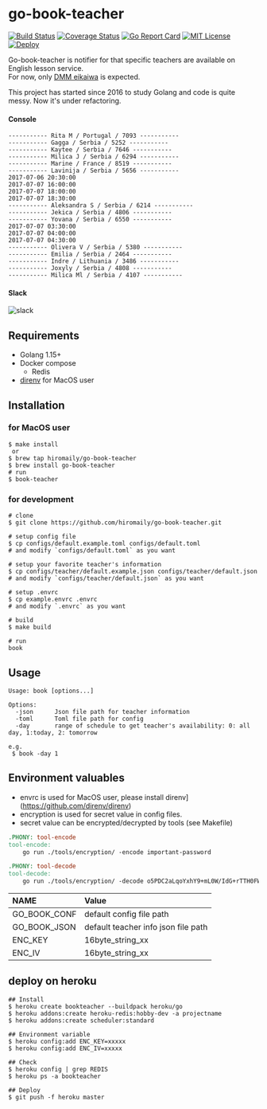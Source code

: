 # go-book-teacher

[![Build Status](https://travis-ci.org/hiromaily/go-book-teacher.svg?branch=master)](https://travis-ci.org/hiromaily/go-book-teacher)
[![Coverage Status](https://coveralls.io/repos/github/hiromaily/go-book-teacher/badge.svg)](https://coveralls.io/github/hiromaily/go-book-teacher)
[![Go Report Card](https://goreportcard.com/badge/github.com/hiromaily/go-book-teacher)](https://goreportcard.com/report/github.com/hiromaily/go-book-teacher)
[![MIT License](http://img.shields.io/badge/license-MIT-blue.svg?style=flat)](https://raw.githubusercontent.com/hiromaily/go-book-teacher/master/LICENSE)
[![Deploy](https://www.herokucdn.com/deploy/button.svg)](https://heroku.com/deploy?template=https://github.com/hiromaily/go-book-teacher)

Go-book-teacher is notifier for that specific teachers are available on English lesson service.  
For now, only [DMM eikaiwa](https://eikaiwa.dmm.com/) is expected.

This project has started since 2016 to study Golang and code is quite messy. Now it's under refactoring.

#### Console
```
----------- Rita M / Portugal / 7093 -----------
----------- Gagga / Serbia / 5252 -----------
----------- Kaytee / Serbia / 7646 -----------
----------- Milica J / Serbia / 6294 -----------
----------- Marine / France / 8519 -----------
----------- Lavinija / Serbia / 5656 -----------
2017-07-06 20:30:00
2017-07-07 16:00:00
2017-07-07 18:00:00
2017-07-07 18:30:00
----------- Aleksandra S / Serbia / 6214 -----------
----------- Jekica / Serbia / 4806 -----------
----------- Yovana / Serbia / 6550 -----------
2017-07-07 03:30:00
2017-07-07 04:00:00
2017-07-07 04:30:00
----------- Olivera V / Serbia / 5380 -----------
----------- Emilia / Serbia / 2464 -----------
----------- Indre / Lithuania / 3486 -----------
----------- Joxyly / Serbia / 4808 -----------
----------- Milica Ml / Serbia / 4107 -----------
```


#### Slack
![slack](https://raw.githubusercontent.com/hiromaily/go-book-teacher/master/images/slack_image.png)


## Requirements
- Golang 1.15+
- Docker compose
  - Redis
- [direnv](https://github.com/direnv/direnv) for MacOS user


## Installation
### for MacOS user
```
$ make install
 or
$ brew tap hiromaily/go-book-teacher
$ brew install go-book-teacher
# run
$ book-teacher
```

### for development
```
# clone
$ git clone https://github.com/hiromaily/go-book-teacher.git

# setup config file
$ cp configs/default.example.toml configs/default.toml
# and modify `configs/default.toml` as you want

# setup your favorite teacher's information
$ cp configs/teacher/default.example.json configs/teacher/default.json
# and modify `configs/teacher/default.json` as you want

# setup .envrc
$ cp example.envrc .envrc
# and modify `.envrc` as you want

# build
$ make build

# run
book
```

## Usage
```
Usage: book [options...]

Options:
  -json      Json file path for teacher information
  -toml      Toml file path for config
  -day       range of schedule to get teacher's availability: 0: all day, 1:today, 2: tomorrow

e.g.
 $ book -day 1
```

## Environment valuables
- envrc is used for MacOS user, please install direnv](https://github.com/direnv/direnv)
- encryption is used for secret value in config files.
- secret value can be encrypted/decrypted by tools (see Makefile)

```Makefile
.PHONY: tool-encode
tool-encode:
	go run ./tools/encryption/ -encode important-password

.PHONY: tool-decode
tool-decode:
	go run ./tools/encryption/ -decode o5PDC2aLqoYxhY9+mL0W/IdG+rTTH0FWPUT4u1XBzko=
```

| NAME              | Value                                         |
|:------------------|:----------------------------------------------|
| GO_BOOK_CONF      | default config file path                      |
| GO_BOOK_JSON      | default teacher info json file path           |
| ENC_KEY           | 16byte_string_xx                              |
| ENC_IV            | 16byte_string_xx                              |


## deploy on heroku
```
## Install 
$ heroku create bookteacher --buildpack heroku/go
$ heroku addons:create heroku-redis:hobby-dev -a projectname 
$ heroku addons:create scheduler:standard

## Environment variable
$ heroku config:add ENC_KEY=xxxxx
$ heroku config:add ENC_IV=xxxxx

## Check
$ heroku config | grep REDIS
$ heroku ps -a bookteacher

## Deploy
$ git push -f heroku master

```
